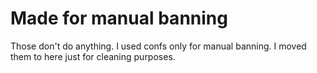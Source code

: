 # Made for manual banning

Those don't do anything. I used confs only for manual banning. I moved them to here just for cleaning purposes.